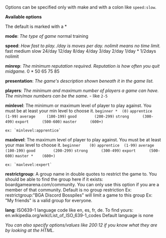 Options can be specified only with make and with a colon like `speed:slow`.

__**Available options**__

The default is marked with a *

**mode**: *The type of game*
    normal
    training

**speed**: *How fast to play. /day is moves per day. nolimit means no time limit.*
    fast
    medium
    slow
    24/day
    12/day
    8/day
    4/day
    3/day
    2/day
    1/day *
    1/2days
    nolimit

**minrep**: *The minimum reputation required. Reputation is how often you quit midgame.*
    0 *
    50
    65
    75
    85

**presentation**: *The game's description shown beneath it in the game list.*
    <any string with double quotes>

**players**: *The minimum and maximum number of players a game can have. The min/max numbers can be the same.*
    <min players>-<max players> like `2-5`

**minlevel**: The minimum or maximum level of player to play against. You must be at least your min level to choose it.
    `beginner *  (0)`
    `apprentice  (1-99)`
    `average     (100-199)`
    `good        (200-299)`
    `strong      (300-499)`
    `export      (500-600)`
    `master      (600+)`

    ex: `minlevel:apprentice`

**maxlevel**: The maximum level of player to play against. You must be at least your max level to choose it.
    `beginner    (0)`
    `apprentice  (1-99)`
    `average     (100-199)`
    `good        (200-299)`
    `strong      (300-499)`
    `export      (500-600)`
    `master *    (600+)`

    ex: `maxlevel:expert`

**restrictgroup**: A group name in double quotes to restrict the game to. You should be able to find the group here if it exists: boardgamearena.com/community. You can only use this option if you are a member of that community.
    Default is no group restriction
    Ex: restrictgroup:"BGA Discord Bosspiles" will limit a game to this group
    Ex: "My friends" is a valid group for everyone.

**lang**: ISO639-1 language code like en, es, fr, de. To find yours: en.wikipedia.org/wiki/List_of_ISO_639-1_codes
    Default language is none

_You can also specify options/values like 200:12 if you know what they are by looking at the HTML._

